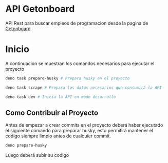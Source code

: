 # API Getonboard

API Rest para buscar empleos de programacion desde la pagina de [Getonboard]()

# Inicio



A continuacion se muestran los comandos necesarios para ejecutar el proyecto

```bash
deno task prepare-husky # Prepara husky en el proyecto

deno task scrape # Prepara los datos necesarios que consumirá la API

deno task dev # Inicia la API en modo desarrollo
```

## Como Contribuir al Proyecto

Antes de empezar a crear commits en el proyecto deberá haber ejecutado el siguiente comando para preparar husky, esto permitirá mantener el codigo siempre limpio antes de cualquier commit.

```bash
deno prepare-husky
```
Luego deberá subir su codigo
